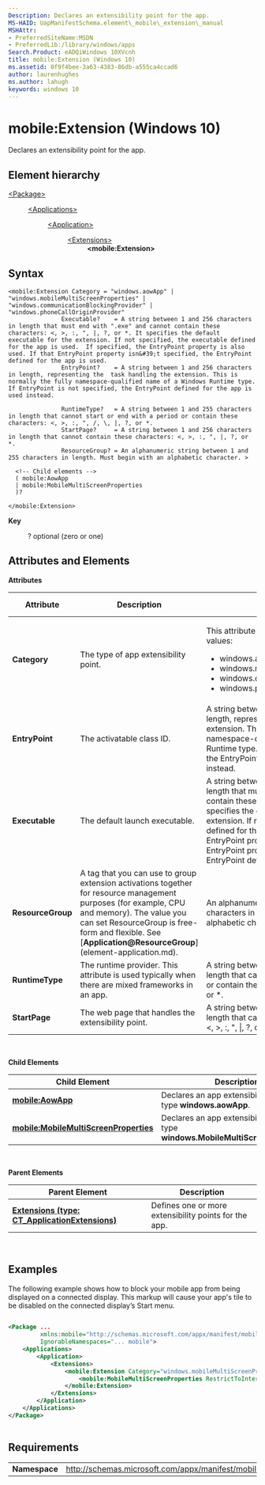 ```yaml
---
Description: Declares an extensibility point for the app.
MS-HAID: UapManifestSchema.element\_mobile\_extension\_manual
MSHAttr:
- PreferredSiteName:MSDN
- PreferredLib:/library/windows/apps
Search.Product: eADQiWindows 10XVcnh
title: mobile:Extension (Windows 10)
ms.assetid: 0f9f4bee-3a63-4383-86db-a555ca4ccad6
author: laurenhughes
ms.author: lahugh
keywords: windows 10
---
```


# mobile:Extension (Windows 10)


Declares an extensibility point for the app.

## Element hierarchy

<dl>
<dt><a href="element-package.md">&lt;Package&gt;</a></dt>
<dd>
<dl>
<dt><a href="element-applications.md">&lt;Applications&gt;</a></dt>
<dd>
<dl>
<dt><a href="element-application.md">&lt;Application&gt;</a></dt>
<dd>
<dl>
<dt><a href="element-1-extensions.md">&lt;Extensions&gt;</a></dt>
<dd><b>&lt;mobile:Extension&gt;</b></dd>
</dl>
</dd>
</dl>
</dd>
</dl>
</dd>
</dl>

## Syntax


```
<mobile:Extension Category = "windows.aowApp" | "windows.mobileMultiScreenProperties" | "windows.communicationBlockingProvider" | "windows.phoneCallOriginProvider"
               Executable?    = A string between 1 and 256 characters in length that must end with ".exe" and cannot contain these characters: <, >, :, ", |, ?, or *. It specifies the default executable for the extension. If not specified, the executable defined for the app is used.  If specified, the EntryPoint property is also used. If that EntryPoint property isn&#39;t specified, the EntryPoint defined for the app is used.
               EntryPoint?    = A string between 1 and 256 characters in length, representing the  task handling the extension. This is normally the fully namespace-qualified name of a Windows Runtime type.
If EntryPoint is not specified, the EntryPoint defined for the app is used instead.

               RuntimeType?   = A string between 1 and 255 characters in length that cannot start or end with a period or contain these characters: <, >, :, ", /, \, |, ?, or *.
               StartPage?     = A string between 1 and 256 characters in length that cannot contain these characters: <, >, :, ", |, ?, or *.
               ResourceGroup? = An alphanumeric string between 1 and 255 characters in length. Must begin with an alphabetic character. >

  <!-- Child elements -->
  ( mobile:AowApp
  | mobile:MobileMultiScreenProperties
  )?

</mobile:Extension>
```

**Key**

          ? optional (zero or one)

## Attributes and Elements


**Attributes**

<table>
<colgroup>
<col width="20%" />
<col width="20%" />
<col width="20%" />
<col width="20%" />
<col width="20%" />
</colgroup>
<thead>
<tr class="header">
<th>Attribute</th>
<th>Description</th>
<th>Data type</th>
<th>Required</th>
<th>Default value</th>
</tr>
</thead>
<tbody>
<tr class="odd">
<td><strong>Category</strong></td>
<td>The type of app extensibility point.</td>
<td><p>This attribute can have one of the following values:</p>
<ul>
<li>windows.aowApp</li>
<li>windows.mobileMultiScreenProperties</li>
<li>windows.communicationBlockingProvider</li>
<li>windows.phoneCallOriginProvider</li>
</ul></td>
<td>Yes</td>
<td></td>
</tr>
<tr class="even">
<td><strong>EntryPoint</strong></td>
<td>The activatable class ID.</td>
<td>A string between 1 and 256 characters in length, representing the task handling the extension. This is normally the fully namespace-qualified name of a Windows Runtime type. If EntryPoint is not specified, the EntryPoint defined for the app is used instead.</td>
<td>No</td>
<td></td>
</tr>
<tr class="odd">
<td><strong>Executable</strong></td>
<td>The default launch executable.</td>
<td>A string between 1 and 256 characters in length that must end with &quot;.exe&quot; and cannot contain these characters: &lt;, &gt;, :, &quot;, |, ?, or *. It specifies the default executable for the extension. If not specified, the executable defined for the app is used. If specified, the EntryPoint property is also used. If that EntryPoint property isn't specified, the EntryPoint defined for the app is used.</td>
<td>No</td>
<td></td>
</tr>
<tr class="even">
<td><strong>ResourceGroup</strong></td>
<td>A tag that you can use to group extension activations together for resource management purposes (for example, CPU and memory). The value you can set ResourceGroup is free-form and flexible. See [<strong>Application@ResourceGroup</strong>](element-application.md).</td>
<td>An alphanumeric string between 1 and 255 characters in length. Must begin with an alphabetic character.</td>
<td>No</td>
<td></td>
</tr>
<tr class="odd">
<td><strong>RuntimeType</strong></td>
<td>The runtime provider. This attribute is used typically when there are mixed frameworks in an app.</td>
<td>A string between 1 and 255 characters in length that cannot start or end with a period or contain these characters: &lt;, &gt;, :, &quot;, /, \, |, ?, or *.</td>
<td>No</td>
<td></td>
</tr>
<tr class="even">
<td><strong>StartPage</strong></td>
<td>The web page that handles the extensibility point.</td>
<td>A string between 1 and 256 characters in length that cannot contain these characters: &lt;, &gt;, :, &quot;, |, ?, or *.</td>
<td>No</td>
<td></td>
</tr>
</tbody>
</table>

 

**Child Elements**

| Child Element                                                                                   | Description                                                                          |
|-------------------------------------------------------------------------------------------------|--------------------------------------------------------------------------------------|
| [**mobile:AowApp**](element-mobile-aowapp-manual.md)                                           | Declares an app extensibility point of type **windows.aowApp**.                      |
| [**mobile:MobileMultiScreenProperties**](element-mobile-mobilemultiscreenproperties-manual.md) | Declares an app extensibility point of type **windows.MobileMultiScreenProperties**. |

 

**Parent Elements**

| Parent Element                                                               | Description                                           |
|------------------------------------------------------------------------------|-------------------------------------------------------|
| [**Extensions (type: CT\_ApplicationExtensions)**](element-1-extensions.md) | Defines one or more extensibility points for the app. |

 

## Examples


The following example shows how to block your mobile app from being displayed on a connected display. This markup will cause your app's tile to be disabled on the connected display’s Start menu.

```XML
                    
<Package ...
         xmlns:mobile="http://schemas.microsoft.com/appx/manifest/mobile/windows10"
         IgnorableNamespaces="... mobile">
    <Applications>
        <Application>
            <Extensions>
                <mobile:Extension Category="windows.mobileMultiScreenProperties">
                    <mobile:MobileMultiScreenProperties RestrictToInternalScreen="true"/>
                </mobile:Extension>
            </Extensions>
        </Application>
    </Applications>
</Package>
                
```

## Requirements


|               |                                                             |
|---------------|-------------------------------------------------------------|
| **Namespace** | http://schemas.microsoft.com/appx/manifest/mobile/windows10 |

 

 

 




